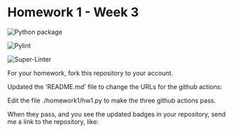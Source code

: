 # Homework 1 - Week 3

![Python package](https://github.com/SandhyaDotel/root_homework1/workflows/Python%20package/badge.svg)

![Pylint](https://github.com/SandhyaDotel/root_homework1/workflows/Pylint/badge.svg)

![Super-Linter](https://github.com/SandhyaDotel/root_homework1/workflows/Super-Linter/badge.svg)

For your homework, fork this repository to your account.

Updated the 'README.md' file to change the URLs for the github actions:

Edit the file ./homework1/hw1.py to make the three github actions pass.

When they pass, and you see the updated badges in your repository, send me a link to the repository, like:
